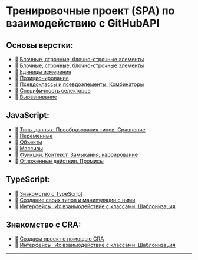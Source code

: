 # Тренировочные проект (SPA) по взаимодействию с GitHubAPI

## Основы верстки:

- :page_with_curl: [Блочные, строчные, блочно-строчные элементы](assets/md/HTML_base/block_inline_inline-block.md)
- :page_with_curl: [Блочные, строчные, блочно-строчные элементы](./assets/md/HTML_base/block_inline_inline-block.md)<br>
- :page_with_curl: [Единицы измерения](./assets/md/HTML_base/units.md)<br>
- :page_with_curl: [Позиционирование](./assets/md/HTML_base/position.md)<br>
- :page_with_curl: [Псевдоклассы и псевдоэлементы. Комбинаторы](./assets/md/HTML_base/pseudo_classes_pseudo-elements_combinators.md)<br>
- :page_with_curl: [Специфичность селекторов](./assets/md/HTML_base/specificity.md)<br>
- :page_with_curl: [Выравнивание](./assets/md/HTML_base/alignment.md)<br>

## JavaScript:

- :page_with_curl: [Типы данных. Преобразования типов. Сравнение](./assets/md/Javacript/data-types_comparison.md)<br>
- :page_with_curl: [Переменные](./assets/md/Javacript/variables.md)<br>
- :page_with_curl: [Объекты](./assets/md/Javacript/objectss.md)<br>
- :page_with_curl: [Массивы](./assets/md/Javacript/arrays.md)<br>
- :page_with_curl: [Функции. Контекст. Замыкания, каррирование](./assets/md/Javacript/functions_сontext_сarr_сlosures.md)<br>
- :page_with_curl: [Отложенные действия. Промисы](./assets/md/Javacript/delayed-actions_promise.md)<br>

## TypeScript:

- :page_with_curl: [Знакомство с TypeScript](./assets/md/TypeScript/introducing_typescript.md)<br>
- :page_with_curl: [Создание своих типов и манипуляции с ними](./assets/md/TypeScript/create_own_types.md)<br>
- :page_with_curl: [Интерфейсы. Их взаимодействие с классами. Шаблонизация](./assets/md/TypeScript/interfaces_templating.md)<br>

## Знакомство с CRA:

- :page_with_curl: [Создаем проект с помощью CRA](./assets/md/CRA/create_project_CRA.md)<br>
- :page_with_curl: [Интерфейсы. Их взаимодействие с классами. Шаблонизация](./assets/md/CRA/package_managers.md)<br>
---
